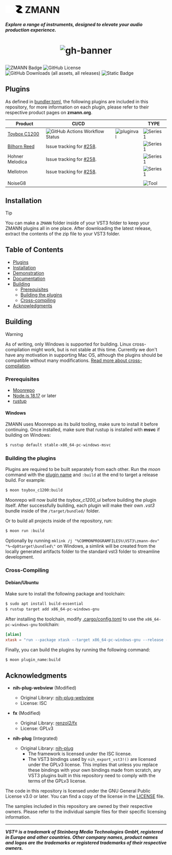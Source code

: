 ![zmann logo](.github/icons/logo-dark.png#gh-dark-mode-only)
![zmann logo](.github/icons/logo-light.png#gh-light-mode-only) 
**ZMANN**
=======
###### **Explore a range of instruments, designed to elevate your audio production experience.**
<h1 align="center">

![gh-banner](https://raw.githubusercontent.com/zmann-org/zmann/main/.github/marketing/header-transparent-crop.png)

</h1>

![ZMANN Badge](https://img.shields.io/badge/zmann%20product-000.svg?style=for-the-badge&labelColor=000&logo=data:image/svg%2bxml;base64,PHN2ZyB3aWR0aD0iNjAwIiBoZWlnaHQ9IjYwMCIgdmlld0JveD0iMCAwIDYwMCA2MDAiIGZpbGw9Im5vbmUiIHhtbG5zPSJodHRwOi8vd3d3LnczLm9yZy8yMDAwL3N2ZyI+CjxwYXRoIGQ9Ik0zMjIuMDMgNkwwLjgwMTA2NiA2LjAwMDAxTDAgNi43OTcwMUwxNTUuNDA3IDE2MS40MThIMzMwLjA0TDUxLjI2ODQgNDM4Ljc3OUwxNTUuNDA3IDU0Mi4zOTFDMTkyLjI1NiA1NzkuMDU0IDI0My41MjUgNTk0LjE5NyAyODcuNTg0IDU5NC4xOTdINjAwTDQ0My43OTIgNDM4Ljc3OUgyNjkuMTU5TDU0OC43MzIgMTYwLjYyMUw0NzAuMjI3IDgyLjUxMzZDNDA2LjE0MiAxOC43NTIyIDM0Mi4wNTYgNS45OTk5NiAzMjIuMDMgNloiIGZpbGw9IndoaXRlIi8+Cjwvc3ZnPgo=)
![GitHub License](https://img.shields.io/github/license/zmann-org/zmann?style=for-the-badge&labelColor=000)
![GitHub Downloads (all assets, all releases)](https://img.shields.io/github/downloads/zmann-org/zmann/total?style=for-the-badge&labelColor=000)
![Static Badge](https://img.shields.io/badge/VST3-C90827?style=for-the-badge&logo=steinberg&labelColor=000)

## Plugins
As defined in [bundler.toml](./bundler.toml), the following plugins are included in this repository, for more information on each plugin, please refer to their respective product pages on **zmann.org**.

|Product|CI/CD||TYPE|
|---|---|---|---|
|[Toybox C1200](https://zmann.org/product/toybox-c1200)|![GitHub Actions Workflow Status](https://img.shields.io/github/actions/workflow/status/zmann-org/zmann/monorepo.yml?style=for-the-badge&labelColor=000)|![pluginval](https://img.shields.io/badge/pluginval-passing-green.svg?style=for-the-badge&labelColor=000)|![Series 1](https://img.shields.io/badge/Series%201-blue?style=for-the-badge)|
|[Bilhorn Reed](https://zmann.org/product/bilhorn-reed)|Issue tracking for [#258](https://github.com/zmann-org/zmann/issues/258).|   |![Series 1](https://img.shields.io/badge/Series%201-blue?style=for-the-badge)|
|Hohner Melodica|Issue tracking for [#258](https://github.com/zmann-org/zmann/issues/258).|   |![Series 1](https://img.shields.io/badge/Series%201-blue?style=for-the-badge)|
|Mellotron|Issue tracking for [#258](https://github.com/zmann-org/zmann/issues/258).|   |![Series 1](https://img.shields.io/badge/Series%201-blue?style=for-the-badge)|
|   |   |   |   |
|NoiseG8|   |   |![Tool](https://img.shields.io/badge/DAW%20Tool-orange?style=for-the-badge)|


## Installation
> [!TIP]
> You can make a `ZMANN` folder inside of your VST3 folder to keep your ZMANN plugins all in one place.
After downloading the latest release, extract the contents of the zip file to your VST3 folder.

## Table of Contents
- [Plugins](#plugins)
- [Installation](#installation)
- [Demonstration](#demonstration)
- [Documentation](#documentation)
- [Building](#building)
  - [Prerequisites](#prerequisites)
  - [Building the plugins](#building-the-plugins)
  - [Cross-compiling](#cross-compiling)
- [Acknowledgments](#acknowledgments)

## Building
> [!WARNING]  
> As of writing, only Windows is supported for building. Linux cross-compilation might work, but is not stable at this time. Currently we don't have any motivation in supporting Mac OS, although the plugins should be compatible without many modifications. [Read more about cross-compilation](#cross-compiling).
### Prerequisites
- [Moonrepo](https://moonrepo.dev/docs/install#windows)
- [Node.js 18.17](https://nodejs.org/en/) or later
- [rustup](https://www.rust-lang.org/tools/install)

#### Windows
ZMANN uses Moonrepo as its build tooling, make sure to install it before continuing.
Once installed, make sure that rustup is installed with **msvc** if building on Windows:
```bash
$ rustup default stable-x86_64-pc-windows-msvc
```

### Building the plugins
Plugins are required to be built separately from each other. Run the *moon* command with the [plugin name](#plugins) and `:build` at the end to target a release build. For example:
```bash
$ moon toybox_c1200:build
```
Moonrepo will now build the *toybox_c1200_ui* before building the plugin itself. After successfully building, each plugin will make their own *.vst3* bundle inside of the `/target/bundled/` folder. 

Or to build all projects inside of the repository, run:
```bash
$ moon run :build
```

Optionally by running `mklink /j "%COMMONPROGRAMFILES%\VST3\zmann-dev" "%~dp0target\bundled\"` on Windows, a simlink will be created from the locally generated artifacts folder to the standard vst3 folder to streamline development.

### Cross-Compiling
#### Debian/Ubuntu
Make sure to install the following package and toolchain:
```sh
$ sudo apt install build-essential
$ rustup target add x86_64-pc-windows-gnu
```
After installing the toolchain, modify [.cargo/config.toml](.cargo/config.toml) to use the `x86_64-pc-windows-gnu` toolchain:
```toml
[alias]
xtask = "run --package xtask --target x86_64-pc-windows-gnu --release --"
```
Finally, you can build the plugins by running the following command:
```bash
$ moon plugin_name:build
```

## Acknowledgments
- **nih-plug-webview** (Modified)
  - Original Library: [nih-plug-webview](https://github.com/maxjvh/nih-plug-webview)
  - License: ISC

- **fx** (Modified)
  - Original Library: [renzol2/fx](https://github.com/renzol2/fx)
  - License: GPLv3

- **nih-plug** (Integrated)
  - Original Library: [nih-plug](https://github.com/robbert-vdh/nih-plug)
    - The framework is licensed under the ISC license.
    - The VST3 bindings used by `nih_export_vst3!()` are licensed under the GPLv3 license. This implies that unless you replace these bindings with your own bindings made from scratch, any VST3 plugins built in this repository need to comply with the terms of the GPLv3 license.

The code in this repository is licensed under the GNU General Public License v3.0 or later. You can find a copy of the license in the [LICENSE](./LICENSE) file.

The samples included in this repository are owned by their respective owners. Please refer to the individual sample files for their specific licensing information.

----
***VST® is a trademark of Steinberg Media Technologies GmbH, registered in Europe and other countries. Other company names, product names and logos are the trademarks or registered trademarks of their respective owners.***

